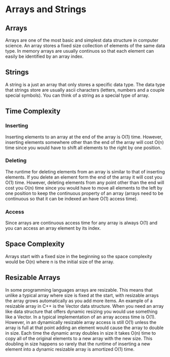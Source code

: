 # Arrays and Strings

## Arrays

Arrays are one of the most basic and simplest data structure in computer science. An array stores a fixed size collection of elements of the same data type. In memory arrays are usually continuos so that each element can easily be identified by an array index.

## Strings

A string is a just an array that only stores a specific data type. The data type that strings store are usually ascii characters (letters, numbers and a couple special symbols). You can think of a string as a special type of array.

## Time Complexity

### Inserting

Inserting elements to an array at the end of the array is O(1) time. However, inserting elements somewhere other than the end of the array will cost O(n) time since you would have to shift all elements to the right by one position.

### Deleting

The runtime for deleting elements from an array is similar to that of inserting elements. If you delete an element form the end of the array it will cost you O(1) time. However, deleting elements from any point other than the end will cost you O(n) time since you would have to move all elements to the left by one position to keep the continuous property of an array (arrays need to be continuous so that it can be indexed an have O(1) access time).

### Access

Since arrays are continuous access time for any array is always O(1) and you can access an array element by its index.

## Space Complexity

Arrays start with a fixed size in the beginning so the space complexity would be O(n) where n is the initial size of the array.

## Resizable Arrays

In some programming languages arrays are resizable. This means that unlike a typical array where size is fixed at the start, with resizable arrays the array grows automatically as you add more items. An example of a resizable array in C++ is the Vector data structure. When you need an array like data structure that offers dynamic resizing you would use something like a Vector. In a typical implementation of an array access time is O(1). However, in an dynamically resizable array access is still O(1) unless the array is full at that point adding an element would cause the array to double in size. Each time the dynamic array doubles in size it takes O(n) time to copy all of the original elements to a new array with the new size. This doubling in size happens so rarely that the runtime of inserting a new element into a dynamic resizable array is amortized O(1) time.
